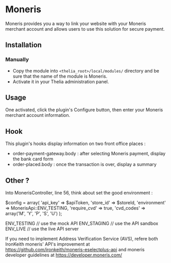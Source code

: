 # Moneris

Moneris provides you a way to link your website with your Moneris merchant account and allows users to use this solution for secure payment.

## Installation

### Manually

* Copy the module into ```<thelia_root>/local/modules/``` directory and be sure that the name of the module is Moneris.
* Activate it in your Thelia administration panel.

## Usage

One activated, click the plugin's Configure button, then enter your Moneris merchant account information.

## Hook

This plugin's hooks display information on two front office places :
- order-payment-gateway.body : after selecting Moneris payment, display the bank card form
- order-placed.body : once the transaction is over, display a summary

## Other ?

Into MonerisController, line 56, think about set the good environment :

$config = array(
    'api_key' => $apiToken,
    'store_id' => $storeId,
    'environment' => MonerisApi::ENV_TESTING,
    'require_cvd' => true,
    'cvd_codes' => array('M', 'Y', 'P', 'S', 'U')
);

ENV_TESTING // use the mock API
ENV_STAGING // use the API sandbox
ENV_LIVE    // use the live API server

If you need to implement Address Verification Service (AVS), refere both IronKeith moneris' API's improvement at https://github.com/ironkeith/moneris-eselectplus-api and moneris developer guidelines at https://developer.moneris.com/